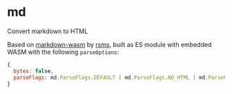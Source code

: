 # md

Convert markdown to HTML

Based on [markdown-wasm](https://github.com/rsms/markdown-wasm) by
[rsms](https://rsms.me/), built as ES module with embedded WASM with the
following `parseOptions`:

```js
{
  bytes: false,
  parseFlags: md.ParseFlags.DEFAULT | md.ParseFlags.NO_HTML | md.ParseFlags.UNDERLINE,
}
```
